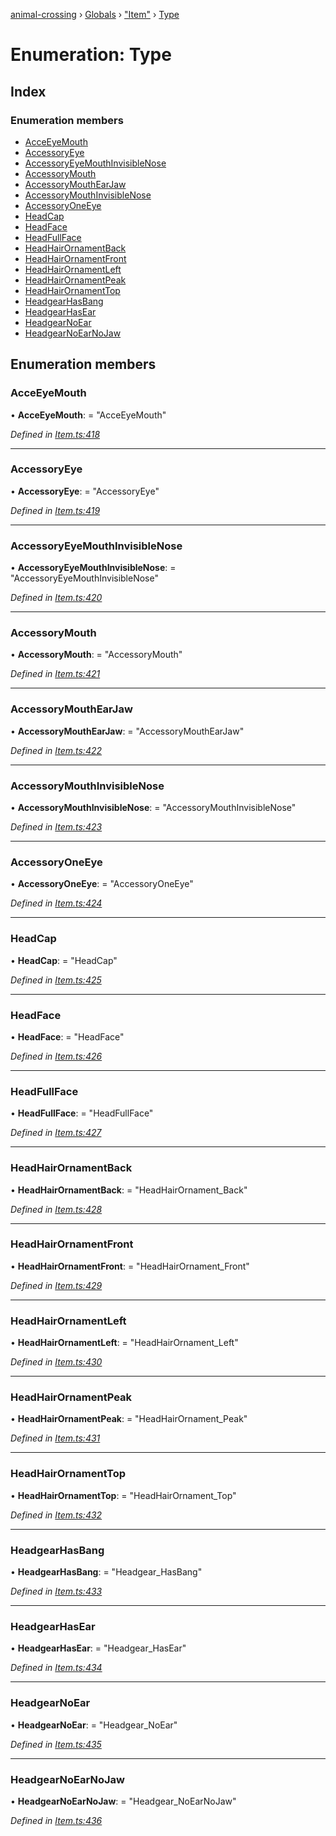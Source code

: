 [animal-crossing](../README.md) › [Globals](../globals.md) › ["Item"](../modules/_item_.md) › [Type](_item_.type.md)

# Enumeration: Type

## Index

### Enumeration members

* [AcceEyeMouth](_item_.type.md#acceeyemouth)
* [AccessoryEye](_item_.type.md#accessoryeye)
* [AccessoryEyeMouthInvisibleNose](_item_.type.md#accessoryeyemouthinvisiblenose)
* [AccessoryMouth](_item_.type.md#accessorymouth)
* [AccessoryMouthEarJaw](_item_.type.md#accessorymouthearjaw)
* [AccessoryMouthInvisibleNose](_item_.type.md#accessorymouthinvisiblenose)
* [AccessoryOneEye](_item_.type.md#accessoryoneeye)
* [HeadCap](_item_.type.md#headcap)
* [HeadFace](_item_.type.md#headface)
* [HeadFullFace](_item_.type.md#headfullface)
* [HeadHairOrnamentBack](_item_.type.md#headhairornamentback)
* [HeadHairOrnamentFront](_item_.type.md#headhairornamentfront)
* [HeadHairOrnamentLeft](_item_.type.md#headhairornamentleft)
* [HeadHairOrnamentPeak](_item_.type.md#headhairornamentpeak)
* [HeadHairOrnamentTop](_item_.type.md#headhairornamenttop)
* [HeadgearHasBang](_item_.type.md#headgearhasbang)
* [HeadgearHasEar](_item_.type.md#headgearhasear)
* [HeadgearNoEar](_item_.type.md#headgearnoear)
* [HeadgearNoEarNoJaw](_item_.type.md#headgearnoearnojaw)

## Enumeration members

###  AcceEyeMouth

• **AcceEyeMouth**: = "AcceEyeMouth"

*Defined in [Item.ts:418](https://github.com/Norviah/animal-crossing/blob/1f4a387/module/types/Item.ts#L418)*

___

###  AccessoryEye

• **AccessoryEye**: = "AccessoryEye"

*Defined in [Item.ts:419](https://github.com/Norviah/animal-crossing/blob/1f4a387/module/types/Item.ts#L419)*

___

###  AccessoryEyeMouthInvisibleNose

• **AccessoryEyeMouthInvisibleNose**: = "AccessoryEyeMouthInvisibleNose"

*Defined in [Item.ts:420](https://github.com/Norviah/animal-crossing/blob/1f4a387/module/types/Item.ts#L420)*

___

###  AccessoryMouth

• **AccessoryMouth**: = "AccessoryMouth"

*Defined in [Item.ts:421](https://github.com/Norviah/animal-crossing/blob/1f4a387/module/types/Item.ts#L421)*

___

###  AccessoryMouthEarJaw

• **AccessoryMouthEarJaw**: = "AccessoryMouthEarJaw"

*Defined in [Item.ts:422](https://github.com/Norviah/animal-crossing/blob/1f4a387/module/types/Item.ts#L422)*

___

###  AccessoryMouthInvisibleNose

• **AccessoryMouthInvisibleNose**: = "AccessoryMouthInvisibleNose"

*Defined in [Item.ts:423](https://github.com/Norviah/animal-crossing/blob/1f4a387/module/types/Item.ts#L423)*

___

###  AccessoryOneEye

• **AccessoryOneEye**: = "AccessoryOneEye"

*Defined in [Item.ts:424](https://github.com/Norviah/animal-crossing/blob/1f4a387/module/types/Item.ts#L424)*

___

###  HeadCap

• **HeadCap**: = "HeadCap"

*Defined in [Item.ts:425](https://github.com/Norviah/animal-crossing/blob/1f4a387/module/types/Item.ts#L425)*

___

###  HeadFace

• **HeadFace**: = "HeadFace"

*Defined in [Item.ts:426](https://github.com/Norviah/animal-crossing/blob/1f4a387/module/types/Item.ts#L426)*

___

###  HeadFullFace

• **HeadFullFace**: = "HeadFullFace"

*Defined in [Item.ts:427](https://github.com/Norviah/animal-crossing/blob/1f4a387/module/types/Item.ts#L427)*

___

###  HeadHairOrnamentBack

• **HeadHairOrnamentBack**: = "HeadHairOrnament_Back"

*Defined in [Item.ts:428](https://github.com/Norviah/animal-crossing/blob/1f4a387/module/types/Item.ts#L428)*

___

###  HeadHairOrnamentFront

• **HeadHairOrnamentFront**: = "HeadHairOrnament_Front"

*Defined in [Item.ts:429](https://github.com/Norviah/animal-crossing/blob/1f4a387/module/types/Item.ts#L429)*

___

###  HeadHairOrnamentLeft

• **HeadHairOrnamentLeft**: = "HeadHairOrnament_Left"

*Defined in [Item.ts:430](https://github.com/Norviah/animal-crossing/blob/1f4a387/module/types/Item.ts#L430)*

___

###  HeadHairOrnamentPeak

• **HeadHairOrnamentPeak**: = "HeadHairOrnament_Peak"

*Defined in [Item.ts:431](https://github.com/Norviah/animal-crossing/blob/1f4a387/module/types/Item.ts#L431)*

___

###  HeadHairOrnamentTop

• **HeadHairOrnamentTop**: = "HeadHairOrnament_Top"

*Defined in [Item.ts:432](https://github.com/Norviah/animal-crossing/blob/1f4a387/module/types/Item.ts#L432)*

___

###  HeadgearHasBang

• **HeadgearHasBang**: = "Headgear_HasBang"

*Defined in [Item.ts:433](https://github.com/Norviah/animal-crossing/blob/1f4a387/module/types/Item.ts#L433)*

___

###  HeadgearHasEar

• **HeadgearHasEar**: = "Headgear_HasEar"

*Defined in [Item.ts:434](https://github.com/Norviah/animal-crossing/blob/1f4a387/module/types/Item.ts#L434)*

___

###  HeadgearNoEar

• **HeadgearNoEar**: = "Headgear_NoEar"

*Defined in [Item.ts:435](https://github.com/Norviah/animal-crossing/blob/1f4a387/module/types/Item.ts#L435)*

___

###  HeadgearNoEarNoJaw

• **HeadgearNoEarNoJaw**: = "Headgear_NoEarNoJaw"

*Defined in [Item.ts:436](https://github.com/Norviah/animal-crossing/blob/1f4a387/module/types/Item.ts#L436)*
